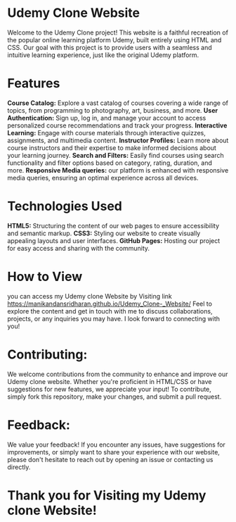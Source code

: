 # Udemy Clone Website

Welcome to the Udemy Clone project! This website is a faithful recreation of the popular online learning platform Udemy, built entirely using HTML and CSS. Our goal with this project is to provide users with a seamless and intuitive learning experience, just like the original Udemy platform.

# Features

**Course Catalog:** Explore a vast catalog of courses covering a wide range of topics, from programming to photography, art, business, and more.
**User Authentication:** Sign up, log in, and manage your account to access personalized course recommendations and track your progress.
**Interactive Learning:** Engage with course materials through interactive quizzes, assignments, and multimedia content.
**Instructor Profiles:** Learn more about course instructors and their expertise to make informed decisions about your learning journey.
**Search and Filters:** Easily find courses using search functionality and filter options based on category, rating, duration, and more.
**Responsive Media queries:**  our platform is enhanced with responsive media queries, ensuring an optimal experience across all devices. 

# Technologies Used
**HTML5:** Structuring the content of our web pages to ensure accessibility and semantic markup.
**CSS3:** Styling our website to create visually appealing layouts and user interfaces.
**GitHub Pages:** Hosting our project for easy access and sharing with the community.

# How to View
you can access my Udemy clone Website by Visiting link https://manikandansridharan.github.io/Udemy_Clone-_Website/   Feel to explore the content and get in touch with me to discuss collaborations, projects, or any inquiries you may have. I look forward to connecting with you!

# Contributing:
We welcome contributions from the community to enhance and improve our Udemy clone  website. Whether you're proficient in HTML/CSS or have suggestions for new features, we appreciate your input! To contribute, simply fork this repository, make your changes, and submit a pull request.

# Feedback:
We value your feedback! If you encounter any issues, have suggestions for improvements, or simply want to share your experience with our website, please don't hesitate to reach out by opening an issue or contacting us directly.

# Thank you for Visiting my Udemy clone Website!


 
